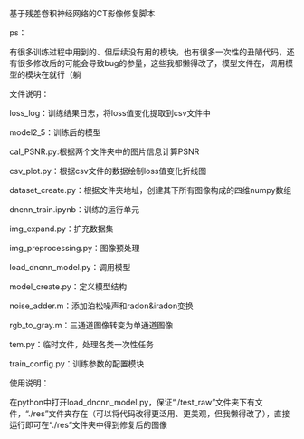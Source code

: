 基于残差卷积神经网络的CT影像修复脚本

ps：

有很多训练过程中用到的、但后续没有用的模块，也有很多一次性的丑陋代码，还有很多修改后的可能会导致bug的参量，这些我都懒得改了，模型文件在，调用模型的模块在就行（躺

文件说明：

loss_log：训练结果日志，将loss值变化提取到csv文件中

model2_5：训练后的模型

cal_PSNR.py:根据两个文件夹中的图片信息计算PSNR

csv_plot.py：根据csv文件的数据绘制loss值变化折线图

dataset_create.py：根据文件夹地址，创建其下所有图像构成的四维numpy数组

dncnn_train.ipynb：训练的运行单元

img_expand.py：扩充数据集

img_preprocessing.py：图像预处理

load_dncnn_model.py：调用模型

model_create.py：定义模型结构

noise_adder.m：添加泊松噪声和radon&iradon变换

rgb_to_gray.m：三通道图像转变为单通道图像

tem.py：临时文件，处理各类一次性任务

train_config.py：训练参数的配置模块


使用说明：

在python中打开load_dncnn_model.py，保证“./test_raw”文件夹下有文件，“./res”文件夹存在（可以将代码改得更泛用、更美观，但我懒得改了），直接运行即可在“./res”文件夹中得到修复后的图像
